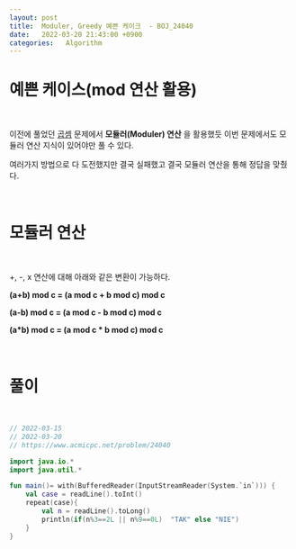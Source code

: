 ```yaml
---
layout: post
title:  Moduler, Greedy 예쁜 케이크  - BOJ_24040
date:   2022-03-20 21:43:00 +0900
categories:   Algorithm
---
```



# 예쁜 케이스(mod 연산 활용)

<Br>

이전에 풀었던 [곱셈] 문제에서 __모듈러(Moduler) 연산__ 을 활용했듯 이번 문제에서도 모듈러 연산 지식이 있어야만 풀 수 있다.

여러가지 방법으로 다 도전했지만 결국 실패했고 결국 모듈러 연산을 통해 정답을 맞췄다.

<br>

# 모듈러 연산

<br>

+, -, x 연산에 대해 아래와 같은 변환이 가능하다.

__(a+b) mod c = (a mod c + b mod c) mod c__

__(a-b) mod c = (a mod c - b mod c) mod c__

__(a*b) mod c = (a mod c * b mod c) mod c__

<br>


[곱셈]: https://yonghanju.github.io/algorithm/2022/03/15/%EA%B3%B0%EC%85%89.html

# 풀이

<br>

```kotlin
// 2022-03-15
// 2022-03-20
// https://www.acmicpc.net/problem/24040

import java.io.*
import java.util.*

fun main()= with(BufferedReader(InputStreamReader(System.`in`))) {
    val case = readLine().toInt()
    repeat(case){
        val n = readLine().toLong()
        println(if(n%3==2L || n%9==0L)  "TAK" else "NIE")
    }
}
```
